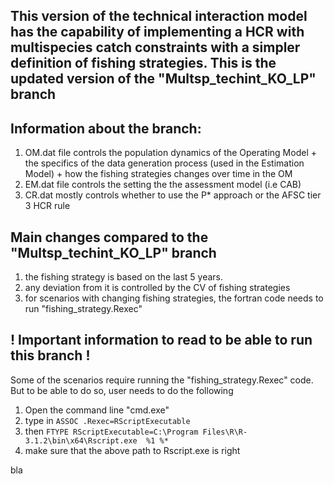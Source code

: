 ## This version of the technical interaction model has the capability of implementing a HCR with multispecies catch constraints with a simpler definition of fishing strategies. This is the updated version of the "Multsp_techint_KO_LP" branch

## Information about the branch:
1. OM.dat file controls the population dynamics of the Operating Model + the specifics of the data generation process (used in the Estimation Model) + how the fishing strategies changes over time in the OM
2. EM.dat file controls the setting the the assessment model (i.e CAB) 
3. CR.dat mostly controls whether to use the P* approach or the AFSC tier 3 HCR rule

## Main changes compared to the "Multsp_techint_KO_LP" branch
1. the fishing strategy is based on the last 5 years.
2. any deviation from it is controlled by the CV of fishing strategies
3. for scenarios with changing fishing strategies, the fortran code needs to run "fishing_strategy.Rexec"

## ! Important information to read to be able to run this branch !
Some of the scenarios require running the "fishing_strategy.Rexec" code. But to be able to do so, user needs to do the following 
1. Open the command line "cmd.exe"
2. type in 
`ASSOC .Rexec=RScriptExecutable`
3. then
`FTYPE RScriptExecutable=C:\Program Files\R\R-3.1.2\bin\x64\Rscript.exe  %1 %*`
4. make sure that the above path to Rscript.exe is right

bla